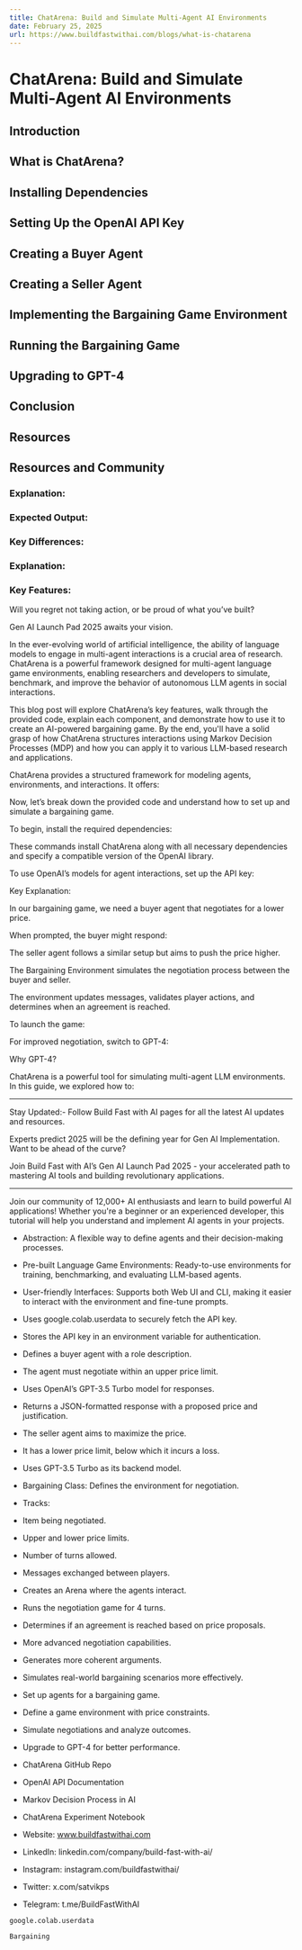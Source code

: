 ```yaml
---
title: ChatArena: Build and Simulate Multi-Agent AI Environments
date: February 25, 2025
url: https://www.buildfastwithai.com/blogs/what-is-chatarena
---
```


# ChatArena: Build and Simulate Multi-Agent AI Environments

## Introduction

## What is ChatArena?

## Installing Dependencies

## Setting Up the OpenAI API Key

## Creating a Buyer Agent

## Creating a Seller Agent

## Implementing the Bargaining Game Environment

## Running the Bargaining Game

## Upgrading to GPT-4

## Conclusion

## Resources

## Resources and Community

### Explanation:

### Expected Output:

### Key Differences:

### Explanation:

### Key Features:

Will you regret not taking action, or be proud of what you’ve built?

Gen AI Launch Pad 2025 awaits your vision.

In the ever-evolving world of artificial intelligence, the ability of language models to engage in multi-agent interactions is a crucial area of research. ChatArena is a powerful framework designed for multi-agent language game environments, enabling researchers and developers to simulate, benchmark, and improve the behavior of autonomous LLM agents in social interactions.

This blog post will explore ChatArena’s key features, walk through the provided code, explain each component, and demonstrate how to use it to create an AI-powered bargaining game. By the end, you'll have a solid grasp of how ChatArena structures interactions using Markov Decision Processes (MDP) and how you can apply it to various LLM-based research and applications.

ChatArena provides a structured framework for modeling agents, environments, and interactions. It offers:

Now, let’s break down the provided code and understand how to set up and simulate a bargaining game.

To begin, install the required dependencies:

These commands install ChatArena along with all necessary dependencies and specify a compatible version of the OpenAI library.

To use OpenAI’s models for agent interactions, set up the API key:

Key Explanation:

In our bargaining game, we need a buyer agent that negotiates for a lower price.

When prompted, the buyer might respond:

The seller agent follows a similar setup but aims to push the price higher.

The Bargaining Environment simulates the negotiation process between the buyer and seller.

The environment updates messages, validates player actions, and determines when an agreement is reached.

To launch the game:

For improved negotiation, switch to GPT-4:

Why GPT-4?

ChatArena is a powerful tool for simulating multi-agent LLM environments. In this guide, we explored how to:

---------------------------

Stay Updated:- Follow Build Fast with AI pages for all the latest AI updates and resources.

Experts predict 2025 will be the defining year for Gen AI Implementation. Want to be ahead of the curve?

Join Build Fast with AI’s Gen AI Launch Pad 2025 - your accelerated path to mastering AI tools and building revolutionary applications.

---------------------------

Join our community of 12,000+ AI enthusiasts and learn to build powerful AI applications! Whether you're a beginner or an experienced developer, this tutorial will help you understand and implement AI agents in your projects.

* Abstraction: A flexible way to define agents and their decision-making processes.
* Pre-built Language Game Environments: Ready-to-use environments for training, benchmarking, and evaluating LLM-based agents.
* User-friendly Interfaces: Supports both Web UI and CLI, making it easier to interact with the environment and fine-tune prompts.

* Uses google.colab.userdata to securely fetch the API key.
* Stores the API key in an environment variable for authentication.

* Defines a buyer agent with a role description.
* The agent must negotiate within an upper price limit.
* Uses OpenAI’s GPT-3.5 Turbo model for responses.
* Returns a JSON-formatted response with a proposed price and justification.

* The seller agent aims to maximize the price.
* It has a lower price limit, below which it incurs a loss.
* Uses GPT-3.5 Turbo as its backend model.

* Bargaining Class: Defines the environment for negotiation.
* Tracks:
* Item being negotiated.
* Upper and lower price limits.
* Number of turns allowed.
* Messages exchanged between players.

* Creates an Arena where the agents interact.
* Runs the negotiation game for 4 turns.
* Determines if an agreement is reached based on price proposals.

* More advanced negotiation capabilities.
* Generates more coherent arguments.
* Simulates real-world bargaining scenarios more effectively.

* Set up agents for a bargaining game.
* Define a game environment with price constraints.
* Simulate negotiations and analyze outcomes.
* Upgrade to GPT-4 for better performance.

* ChatArena GitHub Repo
* OpenAI API Documentation
* Markov Decision Process in AI
* ChatArena Experiment Notebook

* Website: www.buildfastwithai.com
* LinkedIn: linkedin.com/company/build-fast-with-ai/
* Instagram: instagram.com/buildfastwithai/
* Twitter: x.com/satvikps
* Telegram: t.me/BuildFastWithAI

```
google.colab.userdata
```

```
Bargaining
```

